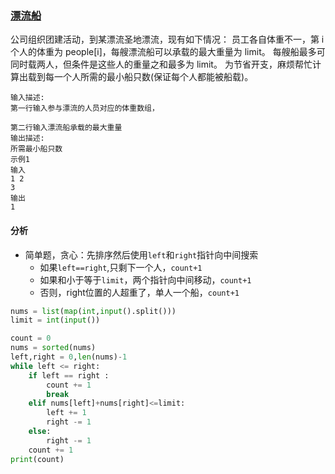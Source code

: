 ### [漂流船](<https://www.nowcoder.com/practice/0e6cb06ec63148ed952f887a787f0103?tpId=146&&tqId=33968&rp=1&ru=/ta/exam-cmbxyk&qru=/ta/exam-cmbxyk/question-ranking>)

公司组织团建活动，到某漂流圣地漂流，现有如下情况：
员工各自体重不一，第 i 个人的体重为 people[i]，每艘漂流船可以承载的最大重量为 limit。
每艘船最多可同时载两人，但条件是这些人的重量之和最多为 limit。
为节省开支，麻烦帮忙计算出载到每一个人所需的最小船只数(保证每个人都能被船载)。

```
输入描述:
第一行输入参与漂流的人员对应的体重数组，

第二行输入漂流船承载的最大重量
输出描述:
所需最小船只数
示例1
输入
1 2
3
输出
1
```

#### 分析

- 简单题，贪心：先排序然后使用`left`和`right`指针向中间搜索
  - 如果`left==right`,只剩下一个人，`count+1`
  - 如果和小于等于`limit`，两个指针向中间移动，`count+1`
  - 否则，right位置的人超重了，单人一个船，`count+1`

```python
nums = list(map(int,input().split()))
limit = int(input())

count = 0
nums = sorted(nums)
left,right = 0,len(nums)-1
while left <= right:
    if left == right :
        count += 1
        break
    elif nums[left]+nums[right]<=limit:
        left += 1
        right -= 1
    else:
        right -= 1
    count += 1
print(count)
```


